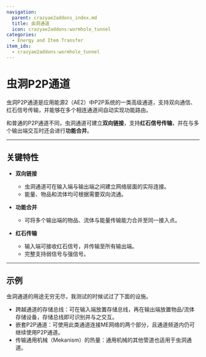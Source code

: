 ```yaml
---
navigation:
  parent: crazyae2addons_index.md
  title: 虫洞通道
  icon: crazyae2addons:wormhole_tunnel
categories:
  - Energy and Item Transfer
item_ids:
  - crazyae2addons:wormhole_tunnel
---
```


# 虫洞P2P通道

虫洞P2P通道是应用能源2（AE2）中P2P系统的一类高级通道，支持双向通信、红石信号传输，并能够在多个相连通道间自动实现功能路由。

和普通的P2P通道不同，虫洞通道可建立**双向链接**，支持**红石信号传输**，并在与多个输出端交互时还会进行**功能合并**。

---

## 关键特性

- **双向链接**
  - 虫洞通道可在输入端与输出端之间建立网络层面的实际连接。
  - 能量、物品和流体均可根据需要双向流通。

- **功能合并**
  - 可将多个输出端的物品、流体与能量传输能力合并至同一接入点。

- **红石传输**
  - 输入端可接收红石信号，并传输至所有输出端。
  - 完整支持弱信号与强信号。

---

## 示例

虫洞通道的用途无穷无尽，我测试的时候试过了下面的设施。
- 跨越通道的存储总线：可在输入端放置存储总线，再在输出端放置物品/流体存储设备，存储总线即可识别并与之交互。
- 嵌套P2P通道：可使用此类通道连接ME网络的两个部分，且通道频道内仍可继续使用P2P通道。
- 传输通用机械（Mekanism）的热量：通用机械的其他管道也适用于虫洞通道。